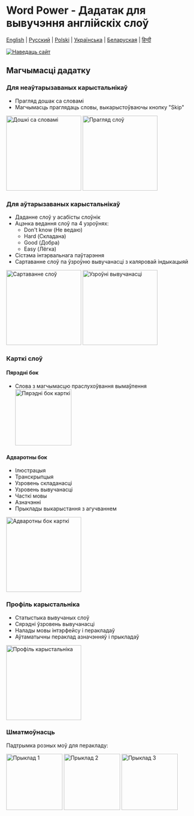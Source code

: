 # Word Power - Дадатак для вывучэння англійскіх слоў

[English](README.md) | [Русский](README.ru.md) | [Polski](README.pl.md) | [Українська](README.ua.md) | [Беларуская](README.by.md) | [हिन्दी](README.hi.md)

[![Наведаць сайт](https://img.shields.io/badge/website-word--power-blue)](https://word-power-mu.vercel.app/)

## Магчымасці дадатку

### Для неаўтарызаваных карыстальнікаў

- Прагляд дошак са словамі
- Магчымасць праглядаць словы, выкарыстоўваючы кнопку "Skip"

<img src="https://github.com/user-attachments/assets/13cb2370-4acb-4758-91c6-d4f54fcc88cd" width="200" alt="Дошкі са словамі">
<img src="https://github.com/user-attachments/assets/3b80d1bc-3529-4b6b-b446-e55dd30d9274" width="200" alt="Прагляд слоў">

### Для аўтарызаваных карыстальнікаў

- Даданне слоў у асабісты слоўнік
- Ацэнка ведання слоў па 4 узроўнях:
  - Don't know (Не ведаю)
  - Hard (Складана)
  - Good (Добра)
  - Easy (Лёгка)
- Сістэма інтэрвальнага паўтарэння
- Сартаванне слоў па ўзроўню вывучанасці з каляровай індыкацыяй

<img src="https://github.com/user-attachments/assets/df5c97a7-fb2b-4904-bfcf-0437aabbdae2" width="200" alt="Сартаванне слоў">
<img src="https://github.com/user-attachments/assets/8dacf105-e5ff-4485-90d1-c1a3ae6dc38a" width="200" alt="Узроўні вывучанасці">

### Карткі слоў

#### Пярэдні бок

- Слова з магчымасцю праслухоўвання вымаўлення
  <img src="https://github.com/user-attachments/assets/2cdf48c8-8cb2-4657-bd59-3034efd75a46" width="150" alt="Пярэдні бок карткі">

#### Адваротны бок

- Ілюстрацыя
- Транскрыпцыя
- Узровень складанасці
- Узровень вывучанасці
- Часткі мовы
- Азначэнні
- Прыклады выкарыстання з агучваннем

<img src="https://github.com/user-attachments/assets/3cc9dd9e-350b-49d9-8c1a-0889b69e0cf6" width="200" alt="Адваротны бок карткі">

### Профіль карыстальніка

- Статыстыка вывучаных слоў
- Сярэдні ўзровень вывучанасці
- Налады мовы інтэрфейсу і перакладаў
- Аўтаматычны пераклад азначэнняў і прыкладаў

<img src="https://github.com/user-attachments/assets/79b2b571-1742-4738-8442-cb45c48be53d" width="200" alt="Профіль карыстальніка">

### Шматмоўнасць

Падтрымка розных моў для перакладу:

<img src="https://github.com/user-attachments/assets/e85d2ea5-c3e1-42aa-886f-c6c798499cae" width="150" alt="Прыклад 1">
<img src="https://github.com/user-attachments/assets/96922beb-6b0f-402d-8934-c7d2f265f890" width="150" alt="Прыклад 2">
<img src="https://github.com/user-attachments/assets/3c936a35-bf21-4170-b8f0-759dd108631a" width="150" alt="Прыклад 3">
